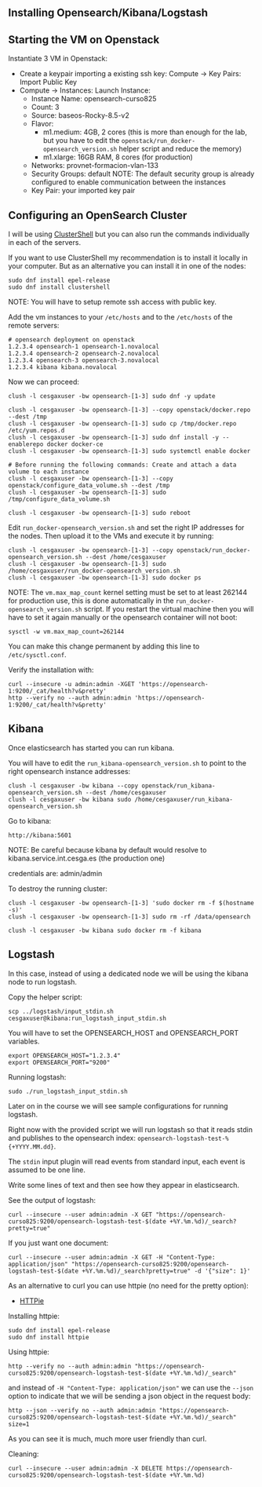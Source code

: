 ## Installing Opensearch/Kibana/Logstash
## Starting the VM on Openstack
Instantiate 3 VM in Openstack:
- Create a keypair importing a existing ssh key:  Compute -> Key Pairs: Import Public Key
- Compute -> Instances: Launch Instance:
  - Instance Name: opensearch-curso825
  - Count: 3
  - Source: baseos-Rocky-8.5-v2
  - Flavor: 
    - m1.medium: 4GB, 2 cores (this is more than enough for the lab, but you have to edit the `openstack/run_docker-opensearch_version.sh` helper script and reduce the memory)
    - m1.xlarge: 16GB RAM, 8 cores (for production)
  - Networks: provnet-formacion-vlan-133
  - Security Groups: default
    NOTE: The default security group is already configured to enable communication between the instances
  - Key Pair: your imported key pair

## Configuring an OpenSearch Cluster
I will be using [ClusterShell](https://clustershell.readthedocs.io/en/latest/) but you can also run the commands individually in each of the servers.


If you want to use ClusterShell my recommendation is to install it locally in your computer. But as an alternative you can install it in one of the nodes:
```
sudo dnf install epel-release
sudo dnf install clustershell
```
NOTE: You will have to setup remote ssh access with public key.

Add the vm instances to your `/etc/hosts` and to the `/etc/hosts` of the remote servers:
```
# opensearch deployment on openstack
1.2.3.4 opensearch-1 opensearch-1.novalocal
1.2.3.4 opensearch-2 opensearch-2.novalocal
1.2.3.4 opensearch-3 opensearch-3.novalocal
1.2.3.4 kibana kibana.novalocal
```

Now we can proceed:
```
clush -l cesgaxuser -bw opensearch-[1-3] sudo dnf -y update

clush -l cesgaxuser -bw opensearch-[1-3] --copy openstack/docker.repo --dest /tmp
clush -l cesgaxuser -bw opensearch-[1-3] sudo cp /tmp/docker.repo /etc/yum.repos.d
clush -l cesgaxuser -bw opensearch-[1-3] sudo dnf install -y --enablerepo docker docker-ce
clush -l cesgaxuser -bw opensearch-[1-3] sudo systemctl enable docker

# Before running the following commands: Create and attach a data volume to each instance
clush -l cesgaxuser -bw opensearch-[1-3] --copy openstack/configure_data_volume.sh --dest /tmp
clush -l cesgaxuser -bw opensearch-[1-3] sudo /tmp/configure_data_volume.sh

clush -l cesgaxuser -bw opensearch-[1-3] sudo reboot
```

Edit `run_docker-opensearch_version.sh` and set the right IP addresses for the nodes. Then upload it to the VMs and execute it by running:
```
clush -l cesgaxuser -bw opensearch-[1-3] --copy openstack/run_docker-opensearch_version.sh --dest /home/cesgaxuser
clush -l cesgaxuser -bw opensearch-[1-3] sudo /home/cesgaxuser/run_docker-opensearch_version.sh
clush -l cesgaxuser -bw opensearch-[1-3] sudo docker ps

```

NOTE: The `vm.max_map_count` kernel setting must be set to at least 262144 for production use, this is done automatically in the `run_docker-opensearch_version.sh` script.
If you restart the virtual machine then you will have to set it again manually or the opensearch container will not boot:
```
sysctl -w vm.max_map_count=262144
```
You can make this change permanent by adding this line to `/etc/sysctl.conf`.


Verify the installation with:

```
curl --insecure -u admin:admin -XGET 'https://opensearch-1:9200/_cat/health?v&pretty'
http --verify no --auth admin:admin 'https://opensearch-1:9200/_cat/health?v&pretty'
```

## Kibana
Once elasticsearch has started you can run kibana.

You will have to edit the `run_kibana-opensearch_version.sh` to point to the right opensearch instance addresses:
```
clush -l cesgaxuser -bw kibana --copy openstack/run_kibana-opensearch_version.sh --dest /home/cesgaxuser
clush -l cesgaxuser -bw kibana sudo /home/cesgaxuser/run_kibana-opensearch_version.sh
```

Go to kibana:

    http://kibana:5601

NOTE: Be careful because kibana by default would resolve to kibana.service.int.cesga.es (the production one)

credentials are: admin/admin

To destroy the running cluster:
```
clush -l cesgaxuser -bw opensearch-[1-3] 'sudo docker rm -f $(hostname -s)'
clush -l cesgaxuser -bw opensearch-[1-3] sudo rm -rf /data/opensearch

clush -l cesgaxuser -bw kibana sudo docker rm -f kibana
```

## Logstash
In this case, instead of using a dedicated node we will be using the kibana node to run logstash.

Copy the helper script:
```
scp ../logstash/input_stdin.sh  cesgaxuser@kibana:run_logstash_input_stdin.sh
```

You will have to set the OPENSEARCH_HOST and OPENSEARCH_PORT variables.
```
export OPENSEARCH_HOST="1.2.3.4"
export OPENSEARCH_PORT="9200"
```

Running logstash:
```
sudo ./run_logstash_input_stdin.sh
```

Later on in the course we will see sample configurations for running logstash.

Right now with the provided script we will run logstash so that it reads stdin and publishes to the opensearch index: `opensearch-logstash-test-%{+YYYY.MM.dd}`.

The `stdin` input plugin will read events from standard input, each event is assumed to be one line.

Write some lines of text and then see how they appear in elasticsearch.

See the output of logstash:
```
curl --insecure --user admin:admin -X GET "https://opensearch-curso825:9200/opensearch-logstash-test-$(date +%Y.%m.%d)/_search?pretty=true"
```

If you just want one document:
```
curl --insecure --user admin:admin -X GET -H "Content-Type: application/json" "https://opensearch-curso825:9200/opensearch-logstash-test-$(date +%Y.%m.%d)/_search?pretty=true" -d '{"size": 1}'
```

As an alternative to curl you can use httpie (no need for the pretty option):
- [HTTPie](https://httpie.io/)

Installing httpie:
```
sudo dnf install epel-release
sudo dnf install httpie
```

Using httpie:
```
http --verify no --auth admin:admin "https://opensearch-curso825:9200/opensearch-logstash-test-$(date +%Y.%m.%d)/_search"
```
and instead of `-H "Content-Type: application/json"` we can use the `--json` option to indicate that we will be sending a json object in the request body:
```
http --json --verify no --auth admin:admin "https://opensearch-curso825:9200/opensearch-logstash-test-$(date +%Y.%m.%d)/_search" size=1
```
As you can see it is much, much more user friendly than curl.

Cleaning:
```
curl --insecure --user admin:admin -X DELETE https://opensearch-curso825:9200/opensearch-logstash-test-$(date +%Y.%m.%d)
```
